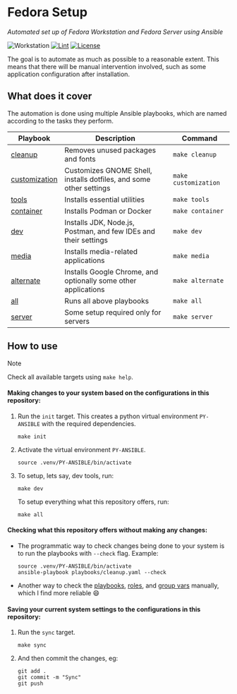 # Fedora Setup

_Automated set up of Fedora Workstation and Fedora Server using Ansible_

![Workstation](https://img.shields.io/badge/Supported_Workstation-42-blue)
[![Lint](https://img.shields.io/github/actions/workflow/status/zbhavyai/fedora-setup/lint.yaml?label=Lint)](https://github.com/zbhavyai/fedora-setup/actions/workflows/lint.yaml)
[![License](https://img.shields.io/github/license/zbhavyai/fedora-setup?label=License)](https://github.com/zbhavyai/fedora-setup/blob/main/LICENSE)

The goal is to automate as much as possible to a reasonable extent. This means that there will be manual intervention involved, such as some application configuration after installation.

## What does it cover

The automation is done using multiple Ansible playbooks, which are named according to the tasks they perform.

| Playbook                                      | Description                                                        | Command              |
| --------------------------------------------- | ------------------------------------------------------------------ | -------------------- |
| [cleanup](playbooks/cleanup.yaml)             | Removes unused packages and fonts                                  | `make cleanup`       |
| [customization](playbooks/customization.yaml) | Customizes GNOME Shell, installs dotfiles, and some other settings | `make customization` |
| [tools](playbooks/tools.yaml)                 | Installs essential utilities                                       | `make tools`         |
| [container](playbooks/container.yaml)         | Installs Podman or Docker                                          | `make container`     |
| [dev](playbooks/dev.yaml)                     | Installs JDK, Node.js, Postman, and few IDEs and their settings    | `make dev`           |
| [media](playbooks/media.yaml)                 | Installs media-related applications                                | `make media`         |
| [alternate](playbooks/alternate.yaml)         | Installs Google Chrome, and optionally some other applications     | `make alternate`     |
| [all](playbooks/all.yaml)                     | Runs all above playbooks                                           | `make all`           |
| [server](playbooks/server.yaml)               | Some setup required only for servers                               | `make server`        |

## How to use

> [!NOTE]
> Check all available targets using `make help`.

#### Making changes to your system based on the configurations in this repository:

1. Run the `init` target. This creates a python virtual environment `PY-ANSIBLE` with the required dependencies.

   ```shell
   make init
   ```

1. Activate the virtual environment `PY-ANSIBLE`.

   ```shell
   source .venv/PY-ANSIBLE/bin/activate
   ```

1. To setup, lets say, dev tools, run:

   ```shell
   make dev
   ```

   To setup everything what this repository offers, run:

   ```shell
   make all
   ```

#### Checking what this repository offers without making any changes:

-  The programmatic way to check changes being done to your system is to run the playbooks with `--check` flag. Example:

   ```shell
   source .venv/PY-ANSIBLE/bin/activate
   ansible-playbook playbooks/cleanup.yaml --check
   ```

-  Another way to check the [playbooks](playbooks), [roles](roles), and [group vars](group_vars) manually, which I find more reliable :smile:

#### Saving your current system settings to the configurations in this repository:

1. Run the `sync` target.

   ```shell
   make sync
   ```

1. And then commit the changes, eg:

   ```shell
   git add .
   git commit -m "Sync"
   git push
   ```
